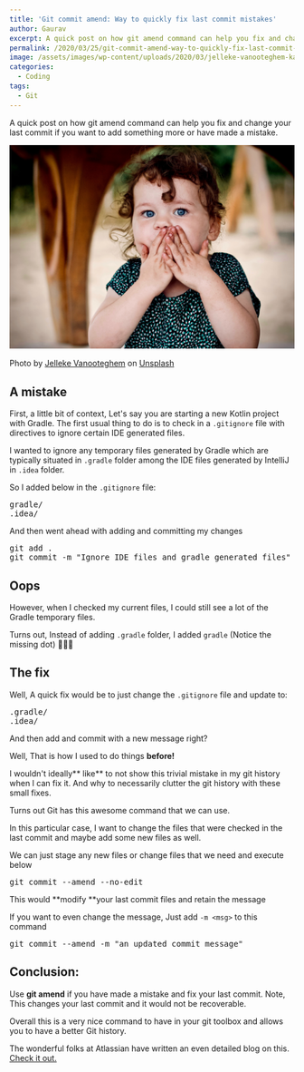 ```yaml
---
title: 'Git commit amend: Way to quickly fix last commit mistakes'
author: Gaurav
excerpt: A quick post on how git amend command can help you fix and change your last commit if you want to add something more or have made a mistake.
permalink: /2020/03/25/git-commit-amend-way-to-quickly-fix-last-commit-mistakes/
image: /assets/images/wp-content/uploads/2020/03/jelleke-vanooteghem-kabtmcdcabk-unsplash.jpg
categories:
  - Coding
tags:
  - Git
---
```

A quick post on how git amend command can help you fix and change your last commit if you want to add something more or have made a mistake.

![](/assets/images/wp-content/uploads/2020/03/jelleke-vanooteghem-kabtmcdcabk-unsplash.jpg)

Photo by&nbsp;[Jelleke Vanooteghem](https://unsplash.com/@ilumire?utm_source=unsplash&utm_medium=referral&utm_content=creditCopyText)&nbsp;on&nbsp;[Unsplash](https://unsplash.com/s/photos/oops?utm_source=unsplash&utm_medium=referral&utm_content=creditCopyText)

## A mistake

First, a little bit of context, Let's say you are starting a new Kotlin project with Gradle. The first usual thing to do is to check in a `.gitignore` file with directives to ignore certain IDE generated files.

I wanted to ignore any temporary files generated by Gradle which are typically situated in `.gradle` folder among the IDE files generated by IntelliJ in `.idea` folder.

So I added below in the `.gitignore` file:

<pre class="wp-block-preformatted">gradle/
.idea/</pre>

And then went ahead with adding and committing my changes

<pre class="wp-block-preformatted">git add .
git commit -m "Ignore IDE files and gradle generated files"</pre>

## Oops

However, when I checked my current files, I could still see a lot of the Gradle temporary files.

Turns out, Instead of adding `.gradle` folder, I added `gradle` (Notice the missing dot) 🤦🏻‍♂️

## The fix

Well, A quick fix would be to just change the `.gitignore` file and update to:

<pre class="wp-block-preformatted">.gradle/
.idea/</pre>

And then add and commit with a new message right?

Well, That is how I used to do things **before!**

I wouldn't ideally**&nbsp;like** to not show this trivial mistake in my git history when I can fix it. And why to necessarily clutter the git history with these small fixes.

Turns out Git has this awesome command that we can use.

In this particular case, I want to change the files that were checked in the last commit and maybe add some new files as well.

We can just stage any new files or change files that we need and execute below

<pre class="wp-block-preformatted">git commit --amend --no-edit</pre>

This would&nbsp;**modify&nbsp;**your last commit files and retain the message

If you want to even change the message, Just add `-m <msg>` to this command

<pre class="wp-block-preformatted">git <span class="hljs-keyword">commit</span> <span class="hljs-comment">--amend -m "an updated commit message"</span></pre>

## Conclusion:

Use **git amend** if you have made a mistake and fix your last commit. Note, This changes your last commit and it would not be recoverable.

Overall this is a very nice command to have in your git toolbox and allows you to have a better Git history.

The wonderful folks at Atlassian have written an even detailed blog on this. [Check it out.](https://www.atlassian.com/git/tutorials/rewriting-history)